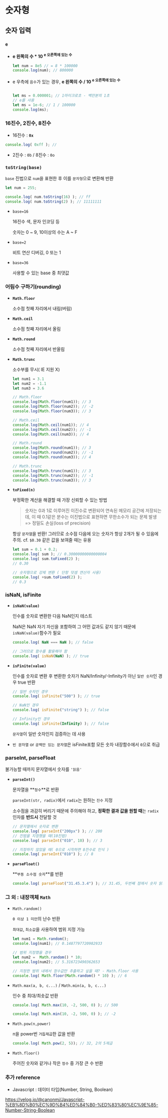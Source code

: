 # 숫자형

## 숫자 입력

### `e`

- **e 왼쪽의 수 * 10 <sup>e 오른쪽에 있는 수</sup>**

    ```javascript
    let num = 8e5 // = 8 * 100000
    console.log(num); // 800000
    ```

- e 우측에 `음수`가 있는 경우, **e 왼쪽의 수 / 10 <sup>e 오른쪽에 있는 수</sup>**

    ```javascript

    let ms = 0.000001; // 1마이크로초 - 백만분의 1초
    // e를 사용
    let ms = 1e-6; // 1 / 100000
    console.log(ms);  
    ```

### 16진수, 2진수, 8진수

- 16진수 : **`0x`**

```javascript
console.log( 0xff ); //
```

- 2진수 : `0b` / 8진수 : `0o`

### `toString(base)`

`base` 진법으로 `num`을 표현한 후 이를 `문자형`으로 변환해 반환

```javascript
let num = 255;

console.log( num.toString(16) ); // ff
console.log( num.toString(2) ); // 11111111
```

- `base=16`

    16진수 색, 문자 인코딩 등

     숫자는 0 ~ 9, 10이상의 수는 A ~ F

- `base=2`

    비트 연산 디버깅, 0 또는 1

- `base=36`

    사용할 수 있는 base 중 최댓값

### 어림수 구하기(rounding)

- **`Math.floor`**

    소수점 첫째 자리에서 내림(버림)

- **`Math.ceil`**

    소수점 첫째 자리에서 올림

- **`Math.round`**

    소수점 첫째 자리에서 반올림

- **`Math.trunc`**

    소수부를 무시( IE 지원 X)

    ```javascript
    let num1 = 3.1
    let num2 = -1.1
    let num3 = 3.6

    // Math.floor
    console.log(Math.floor(num1)); // 3
    console.log(Math.floor(num2)); // -2
    console.log(Math.floor(num3)); // 3

    // Math.ceil
    console.log(Math.ceil(num1)); // 4
    console.log(Math.ceil(num2)); // -1
    console.log(Math.ceil(num3)); // 4

    // Math.round
    console.log(Math.round(num1)); // 3
    console.log(Math.round(num2)); // -1
    console.log(Math.round(num3)); // 4

    // Math.trunc
    console.log(Math.trunc(num1)); // 3
    console.log(Math.trunc(num2)); // -1
    console.log(Math.trunc(num3)); // 3
    ```

- **`toFixed(n)`**

    부정확한 계산을 해결할 때 가장 신뢰할 수 있는 방법

    >숫자는 0과 1로 이루어진 이진수로 변환되어 연속된 메모리 공간에 저장되는데, 이 때 0.1같은 분수는 이진법으로 표현하면 무한소수가 되는 문제 발생 => 정밀도 손실(loss of precision)

    항상 `문자열`을 반환! 그러므로 소수점 다음에 오는 숫자가 항상 2개가 될 수 있음에 주의. cf. `$0.30` 같은 값을 보여줄 때는 유용

    ```javascript
    let sum = 0.1 + 0.2;
    console.log( sum ); // 0.30000000000000004
    console.log( sum.toFixed(2) );
    // 0.30

    // 숫자형으로 강제 변환 ( 단항 덧셈 연산자 사용)
    console.log( +sum.toFixed(2) );
    // 0.3
    ```

### isNaN, isFinite

- **`isNaN(value)`**

    인수를 숫자로 변환한 다음 NaN인지 테스트

    NaN은 NaN 자기 자신을 포함하여 그 어떤 값과도 같지 않기 때문에 `isNaN(value)`함수가 필요

    ```javascript
    console.log( NaN === NaN ); // false       

    // 그러므로 함수를 활용해야 함
    console.log( isNaN(NaN) ); // true
    ```

- **`isFinite(value)`**

    인수를 숫자로 변환 후 변환한 숫자가 NaN/Infinity/-Infinity가 아닌 `일반 숫자`인 경우 true 반환

    ```javascript
    // 일반 숫자인 경우
    console.log( isFinite("500") ); // true      

    // NaN인 경우
    console.log( isFinite("string") ); // false

    // Infinity인 경우
    console.log( isFinite(Infinity) ); // false
    ```

    `문자열`이 일반 숫자인지 검증하는 데 사용

- `빈 문자열` or `공백만 있는 문자열`은 isFinite포함 모든 숫자 내장함수에서 `0`으로 취급

### parseInt, parseFloat

불가능할 때까지 문자열에서 숫자를 `'읽음'`

- **`parseInt()`**

    문자열을 **`정수`**로 반환

    `parseInt(str, radix)`에서 `radix`는 원하는 `진수` 지정

    소수점을 과감히 버리기 때문에 주의해야 하고, **정확한 결과 값을 원할 때**는 `radix` 인자를 **반드시** 전달할 것

    ```javascript
    // 문자열에서 숫자로 변환
    console.log( parseInt("200px") ); // 200
    // 진법을 지정했을 때(10진법)
    console.log( parseInt("010", 10) ); // 3

    // 지정하지 않았을 때( 0으로 시작하면 8진수로 인식 )
    console.log( parseInt("010") ); // 8
    ```

- **`parseFloat()`**

    **`부동 소수점 숫자`**를 반환

    ```javascript
    console.log( parseFloat("31.45.3.4") ); // 31.45, 두번째 점에서 숫자 읽기 중지
    ```

### 그 외 : 내장객체 `Math`

- `Math.random()`

    `0 이상 1 미만`의 난수 반환

    `최대값`, `최소값`을 사용하여 범위 지정 가능

    ```javascript
    let num1 = Math.random();
    console.log(num1); // 0.1487797720982933

    // 범위 지정했을 경우
    let num2 =  Math.random() * 10;
    console.log(num2); // 5.316723490362653

    // 지정한 범위 내에서 정수값만 추출하고 싶을 때? - Math.floor 사용
    console.log( Math.floor(Math.random() * 10) ); // 6
    ```

- `Math.max(a, b, c...)` / `Math.min(a, b, c...)`

    인수 중 최대/최솟값 반환

    ```javascript
    console.log( Math.max(10, -2, 500, 0) ); // 500

    console.log( Math.min(10, -2, 500, 0) ); // -2
    ```

- `Math.pow(n,power)`

    n을 power번 `거듭제곱`한 값을 반환

    ```javascript
    console.log( Math.pow(2, 5)); // 32, 2의 5제곱
    ```

- `Math.floor()`

    주어진 숫자와 같거나 작은 `정수` 중 가장 큰 수 반환

### 추가 reference

- Javascript : 데이터 타입(Number, String, Boolean)

<https://velog.io/@canonmj/Javascript-%EB%8D%B0%EC%9D%B4%ED%84%B0-%ED%83%80%EC%9E%85-Number-String-Boolean>
